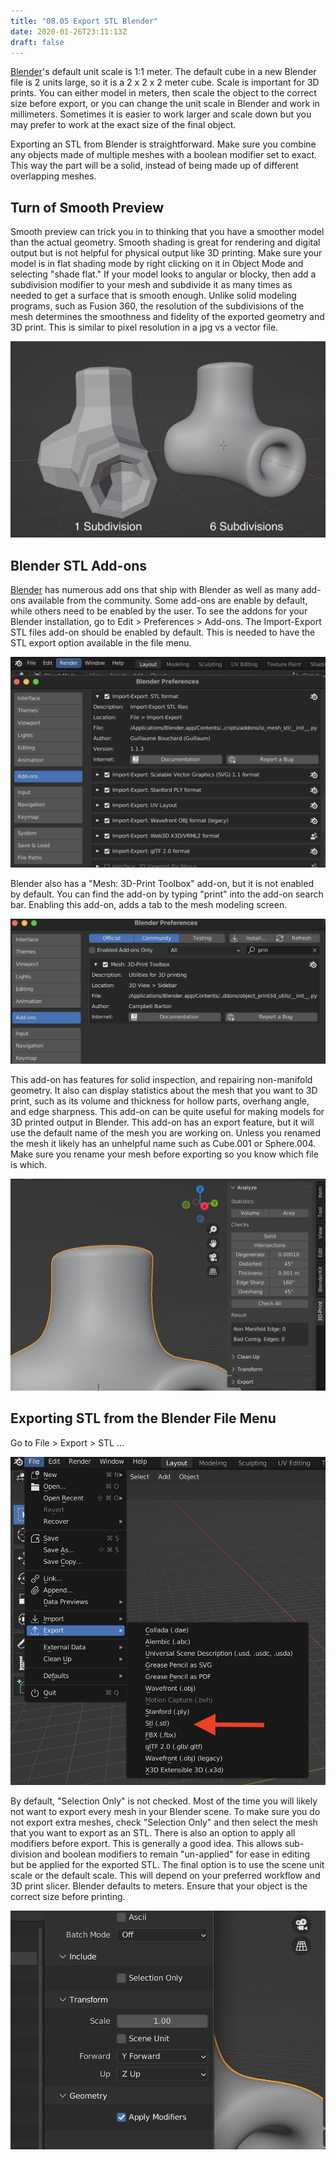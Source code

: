 ```yaml
---
title: "08.05 Export STL Blender"
date: 2020-01-26T23:11:13Z
draft: false
---
```


[Blender](../../../../3d-modeling/blender/blender.md)'s default unit scale is 1:1 meter. The default cube in a new Blender file is 2 units large, so it is a 2 x 2 x 2 meter cube. Scale is important for 3D prints. You can either model in meters, then scale the object to the correct size before export, or you can change the unit scale in Blender and work in millimeters. Sometimes it is easier to work larger and scale down but you may prefer to work at the exact size of the final object.

Exporting an STL from Blender is straightforward. Make sure you combine any objects made of multiple meshes with a boolean modifier set to exact. This way the part will be a solid, instead of being made up of different overlapping meshes.

## Turn of Smooth Preview

Smooth preview can trick you in to thinking that you have a smoother model than the actual geometry. Smooth shading is great for rendering and digital output but is not helpful for physical output like 3D printing. Make sure your model is in flat shading mode by right clicking on it in Object Mode and selecting "shade flat." If your model looks to angular or blocky, then add a subdivision modifier to your mesh and subdivide it as many times as needed to get a surface that is smooth enough. Unlike solid modeling programs, such as Fusion 360, the resolution of the subdivisions of the mesh determines the smoothness and fidelity of the exported geometry and 3D print. This is similar to pixel resolution in a jpg vs a vector file.

[![1 vs 6 subdivisions in Blender](2023-blender-1-6-subdivisions.jpg)](2023-blender-1-6-subdivisions.png)

## Blender STL Add-ons

[Blender](../../../../3d-modeling/blender/blender.md) has numerous add ons that ship with Blender as well as many add-ons available from the community. Some add-ons are enable by default, while others need to be enabled by the user. To see the addons for your Blender installation, go to Edit > Preferences > Add-ons. The Import-Export STL files add-on should be enabled by default. This is needed to have the STL export option available in the file menu.

[![Blender Import-Export STL Add-on](2023-blender-import-export-stl-add-on.png)](2023-blender-import-export-stl-add-on.png)

Blender also has a "Mesh: 3D-Print Toolbox" add-on, but it is not enabled by default. You can find the add-on by typing "print" into the add-on search bar. Enabling this add-on, adds a tab to the mesh modeling screen.

[![Blender Mesh: 3D Print Toolbox](2023-blender-mesh-3d-print-toolbox.png)](2023-blender-mesh-3d-print-toolbox.png)

This add-on has features for solid inspection, and repairing non-manifold geometry. It also can display statistics about the mesh that you want to 3D print, such as its volume and thickness for hollow parts, overhang angle, and edge sharpness. This add-on can be quite useful for making models for 3D printed output in Blender. This add-on has an export feature, but it will use the default name of the mesh you are working on. Unless you renamed the mesh it likely has an unhelpful name such as Cube.001 or Sphere.004. Make sure you rename your mesh before exporting so you know which file is which.

[![Blender Mesh: 3D Print Toolbox](2023-blender-mesh-3d-print-toolbox-options.png)](2023-blender-mesh-3d-print-toolbox-options.png)

## Exporting STL from the Blender File Menu

Go to File > Export > STL ...

[![File Export STL Blender](2023-blender-file-export-stl.png)](2023-blender-file-export-stl.png)

By default, "Selection Only" is not checked. Most of the time you will likely not want to export every mesh in your Blender scene. To make sure you do not export extra meshes, check "Selection Only" and then select the mesh that you want to export as an STL. There is also an option to apply all modifiers before export. This is generally a good idea. This allows sub-division and boolean modifiers to remain "un-applied" for ease in editing but be applied for the exported STL. The final option is to use the scene unit scale or the default scale. This will depend on your preferred workflow and 3D print slicer. Blender defaults to meters. Ensure that your object is the correct size before printing.

[![Blender STL Export Options](2023-blender-stl-export-options.png)](2023-blender-stl-export-options.png)
